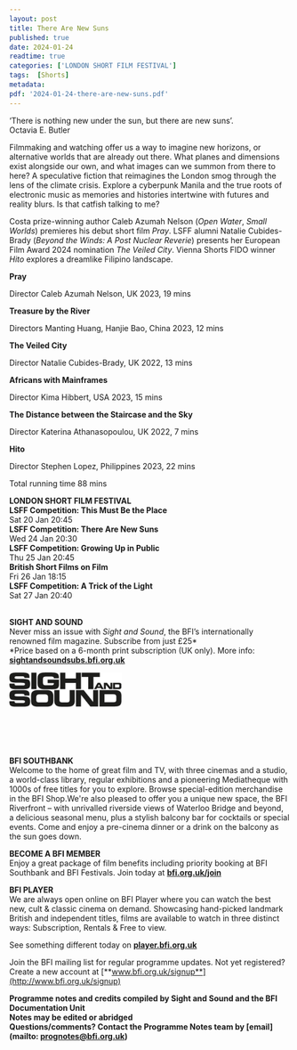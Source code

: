 ```yaml
---
layout: post
title: There Are New Suns
published: true
date: 2024-01-24
readtime: true
categories: ['LONDON SHORT FILM FESTIVAL']
tags:  [Shorts]
metadata: 
pdf: '2024-01-24-there-are-new-suns.pdf'
---
```


‘There is nothing new under the sun, but there are new suns’.  
Octavia E. Butler

Filmmaking and watching offer us a way to imagine new horizons, or alternative worlds that are already out there. What planes and dimensions exist alongside our own, and what images can we summon from there to here? A speculative fiction that reimagines the London smog through the lens of the climate crisis. Explore a cyberpunk Manila and the true roots of electronic music as memories and histories intertwine with futures and reality blurs. Is that catfish talking to me?

Costa prize-winning author Caleb Azumah Nelson (_Open Water_, _Small Worlds_) premieres his debut short film _Pray_. LSFF alumni Natalie Cubides-Brady (_Beyond the Winds: A Post Nuclear Reverie_) presents her European Film Award 2024 nomination _The Veiled City_. Vienna Shorts FIDO winner _Hito_ explores a dreamlike Filipino landscape.
<br>

**Pray**  

Director Caleb Azumah Nelson, UK 2023, 19 mins

**Treasure by the River**  

Directors Manting Huang, Hanjie Bao, China 2023, 12 mins

**The Veiled City**  

Director Natalie Cubides-Brady, UK 2022, 13 mins

**Africans with Mainframes** 

Director Kima Hibbert, USA 2023, 15 mins

**The Distance between the Staircase and the Sky**  

Director Katerina Athanasopoulou, UK 2022, 7 mins

**Hito**  

Director Stephen Lopez, Philippines 2023, 22 mins

Total running time 88 mins
<br>

**LONDON SHORT FILM FESTIVAL**  
**LSFF Competition: This Must Be the Place**  
Sat 20 Jan 20:45  
**LSFF Competition: There Are New Suns**  
Wed 24 Jan 20:30  
**LSFF Competition: Growing Up in Public**  
Thu 25 Jan 20:45  
**British Short Films on Film**  
Fri 26 Jan 18:15  
**LSFF Competition: A Trick of the Light**  
Sat 27 Jan 20:40  
<br>

**SIGHT AND SOUND**<br>
Never miss an issue with _Sight and Sound_, the BFI’s internationally renowned film magazine. Subscribe from just £25*<br>
*Price based on a 6-month print subscription (UK only). More info: [**sightandsoundsubs.bfi.org.uk**](https://sightandsoundsubs.bfi.org.uk/subscribe)

<img style="float: left;" src="/img/sight-and-sound.jpg" width="40%" height="40%"><br><br><br><br><br><br><br><br>

**BFI SOUTHBANK**  
Welcome to the home of great film and TV, with three cinemas and a studio, a world-class library, regular exhibitions and a pioneering Mediatheque with 1000s of free titles for you to explore. Browse special-edition merchandise in the BFI Shop.We&#39;re also pleased to offer you a unique new space, the BFI Riverfront – with unrivalled riverside views of Waterloo Bridge and beyond, a delicious seasonal menu, plus a stylish balcony bar for cocktails or special events. Come and enjoy a pre-cinema dinner or a drink on the balcony as the sun goes down.  

**BECOME A BFI MEMBER**  
Enjoy a great package of film benefits including priority booking at BFI Southbank and BFI Festivals. Join today at [**bfi.org.uk/join**](http://www.bfi.org.uk/join)  

**BFI PLAYER**  
 We are always open online on BFI Player where you can watch the best new, cult &amp; classic cinema on demand. Showcasing hand-picked landmark British and independent titles, films are available to watch in three distinct ways: Subscription, Rentals &amp; Free to view.  

See something different today on [**player.bfi.org.uk**](https://player.bfi.org.uk)  

Join the BFI mailing list for regular programme updates. Not yet registered? Create a new account at [**www.bfi.org.uk/signup**](http://www.bfi.org.uk/signup)

**Programme notes and credits compiled by Sight and Sound and the BFI Documentation Unit  
Notes may be edited or abridged  
Questions/comments? Contact the Programme Notes team by [email](mailto: prognotes@bfi.org.uk)** 
<!--stackedit_data:
eyJoaXN0b3J5IjpbMjA1NzI0OTkwOCw3MzA5OTgxMTZdfQ==
-->
